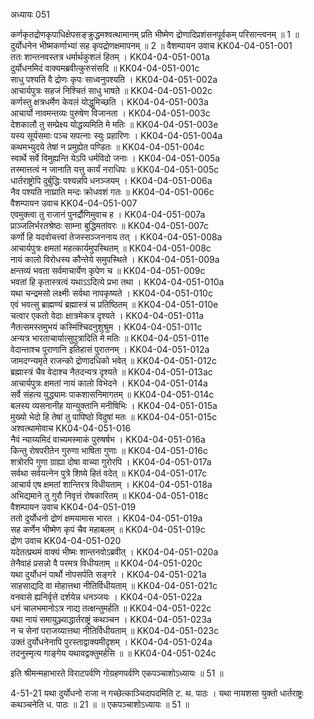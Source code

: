अध्यायः 051

कर्णकृतद्रोणकृपाधिक्षेपसङ्क्रुद्धमश्वत्थामानम् प्रति भीष्मेण द्रोणादिप्रशंसनपूर्वकम् परिसान्त्वनम् ॥ 1 ॥ दुर्योधनेन भीष्मकर्णाभ्यां सह कृपद्रोणक्षमापनम् ॥ 2 ॥
वैशम्पायन उवाच 	KK04-04-051-001  
ततः शान्तनवस्तत्र धर्मार्थकुशलं हितम् ।	KK04-04-051-001a  
दुर्योधनमिदं वाक्यमब्रवीत्कुरुसंसदि ॥	KK04-04-051-001c  
साधु पश्यति वै द्रोणः कृपः साध्वनुपश्यति ।	KK04-04-051-002a  
आचार्यपुत्रः सहजं निश्चितं साधु भाषते ॥	KK04-04-051-002c  
कर्णस्तु क्षत्रधर्मेण केवलं योद्धुमिच्छति ।	KK04-04-051-003a  
आचार्यो नावमन्तव्यः पुरुषेण विजानता ।	KK04-04-051-003c  
देशकालौ तु सम्प्रेक्ष्य योद्धव्यमिति मे मतिः ॥	KK04-04-051-003e  
यस्य सूर्यसमाः पञ्च सपत्नाः स्युः प्रहारिणः ।	KK04-04-051-004a  
कथमभ्युदये तेषां न प्रमुह्येत पण्डितः ॥	KK04-04-051-004c  
स्वार्थे सर्वे विमुह्यन्ति येऽपि धर्मविदो जनाः ।	KK04-04-051-005a  
तस्मात्तत्वं न जानाति यत्तु कार्यं नराधिपः ॥	KK04-04-051-005c  
धार्तराष्ट्रोपि दुर्बुद्धिः पश्यन्नपि धनञ्जयम् ।	KK04-04-051-006a  
नैव पश्यति नाघ्राति मन्दः क्रोधवशं गतः ॥	KK04-04-051-006c  
वैशम्पायन उवाच 	KK04-04-051-007  
एवमुक्त्वा तु राजानं पुनर्द्रौणिमुवाच ह ।	KK04-04-051-007a  
प्राञ्जलिर्भरतश्रेष्ठः साम्ना बुद्धिमतांवरः ॥	KK04-04-051-007c  
कर्णो हि यदवोचत्त्वां तेजस्सञ्जननाय तत् ।	KK04-04-051-008a  
आचार्यपुत्रः क्षमतां महत्कार्यमुपस्थितम् ॥	KK04-04-051-008c  
नायं कालो विरोधस्य कौन्तेये समुपस्थिते ।	KK04-04-051-009a  
क्षन्तव्यं भवता सर्वमाचार्येण कृपेण च ॥	KK04-04-051-009c  
भवतां हि कृतास्त्रत्वं यथाऽऽदित्ये प्रभा तथा ।	KK04-04-051-010a  
यथा चन्द्रमसो लक्ष्मीः सर्वथा नापकृष्यते ।	KK04-04-051-010c  
एवं भवत्सु ब्राह्मण्यं ब्रह्मास्त्रं च प्रतिष्ठितम् ॥	KK04-04-051-010e  
चत्वार एकतो वेदाः क्षात्रमेकत्र दृश्यते ।	KK04-04-051-011a  
नैतत्समस्तमुभयं कस्मिंश्चिदनुशुश्रुम ।	KK04-04-051-011c  
अन्यत्र भारताचार्यात्सुपुत्रादिति मे मतिः ॥	KK04-04-051-011e  
वेदान्ताश्च पुराणानि इतिहासं पुरातनम् ।	KK04-04-051-012a  
जामदग्न्यमृते राजन्को द्रोणादधिको भवेत् ॥	KK04-04-051-012c  
ब्रह्मास्त्रं चैव वेदाश्च नैतदन्यत्र दृश्यते ॥	KK04-04-051-013ac  
आचार्यपुत्रः क्षमतां नायं कालो विभेदने ।	KK04-04-051-014a  
सर्वे संहत्य युद्ध्यामः पाकशासनिमागतम् ॥	KK04-04-051-014c  
बलस्य व्यसनानीह यान्युक्तानि मनीषिभिः ।	KK04-04-051-015a  
मुख्यो भेदो हि तेषां तु पापिष्ठो विदुषां मतः ॥	KK04-04-051-015c  
अश्वत्थामोवाच 	KK04-04-051-016  
नैवं न्याय्यमिदं वाच्यमस्माकं पुरुषर्षभ ।	KK04-04-051-016a  
किन्तु रोषपरीतेन गुरुणा भाषिता गुणाः ॥	KK04-04-051-016c  
शत्रोरपि गुणा ग्राह्या दोषा वाच्या गुरोरपि ।	KK04-04-051-017a  
सर्वथा सर्वयत्नेन पुत्रे शिष्ये हितं वदेत् ॥	KK04-04-051-017c  
आचार्य एष क्षमतां शान्तिरत्र विधीयताम् ।	KK04-04-051-018a  
अभिद्यमाने तु गुरौ निवृत्तं रोषकारितम् ॥	KK04-04-051-018c  
वैशम्पायन उवाच 	KK04-04-051-019  
ततो दुर्योधनो द्रोणं क्षमयामास भारत ।	KK04-04-051-019a  
सह कर्णेन भीष्मेण कृपं चैव महाबलम् ॥	KK04-04-051-019c  
द्रोण उवाच 	KK04-04-051-020  
यदेतत्प्रथमं वाक्यं भीष्मः शान्तनवोऽब्रवीत् ।	KK04-04-051-020a  
तेनैवाहं प्रसन्नो वै परमत्र विधीयताम् ॥	KK04-04-051-020c  
यथा दुर्योधनं पार्थो नोपसर्पति सङ्गरे ।	KK04-04-051-021a  
साहसाद्यदि वा मोहात्तथा नीतिर्विधीयताम् ॥	KK04-04-051-021c  
वनवासे ह्यनिर्वृत्ते दर्शयेन्न धनञ्जयः ।	KK04-04-051-022a  
धनं चालभमानोऽत्र नाद्य तत्क्षन्तुमर्हति ॥	KK04-04-051-022c  
यथा नायं समायुञ्ज्याद्धार्तराष्ट्रं कथञ्चन ।	KK04-04-051-023a  
न च सेनां पराजय्यात्तथा नीतिर्विधीयताम् ॥	KK04-04-051-023c  
उक्तं दुर्योधनेनापि पुरस्ताद्वाक्यमीदृशम् ।	KK04-04-051-024a  
तदनुस्मृत्य गाङ्गेय यथावद्वक्तुमर्हसि ॥ ॥	KK04-04-051-024c  

इति श्रीमन्महाभारते विराटपर्वणि गोग्रहणपर्वणि एकपञ्चाशोऽध्यायः ॥ 51 ॥

4-51-21 यथा दुर्योधनो राजा न गच्छेत्काञ्चिदापदमिति ट. थ. पाठः । यथा नायशसा युक्तो धार्तराष्ट्रः कथञ्चनेति ध. पाठः ॥ 21 ॥ ॥ एकपञ्चाशोऽध्यायः ॥ 51 ॥
